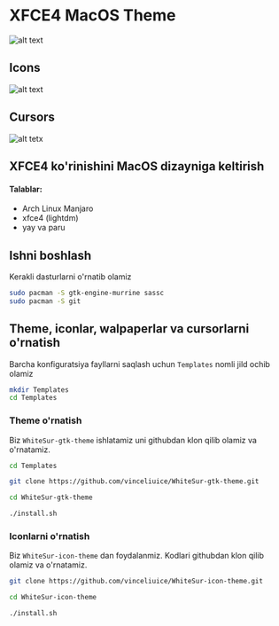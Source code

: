 # XFCE4 MacOS Theme

![alt text](https://images.pling.com/img/00/00/32/24/44/1403328/7c76036e5f9dad4aaeb775c16ff6c914ba9de055eea89c245248a9460bf0f2ea78af.png)

## Icons

![alt text](https://github.com/vinceliuice/WhiteSur-icon-theme/raw/master/preview.png)

## Cursors

![alt tetx](https://github.com/vinceliuice/WhiteSur-cursors/raw/master/preview.png)



## XFCE4 ko'rinishini MacOS dizayniga keltirish

#### Talablar:

* Arch Linux Manjaro
* xfce4 (lightdm)
* yay va paru

## Ishni boshlash

Kerakli dasturlarni o'rnatib olamiz

```bash
sudo pacman -S gtk-engine-murrine sassc
sudo pacman -S git
```

## Theme, iconlar, walpaperlar va cursorlarni o'rnatish

Barcha konfiguratsiya fayllarni saqlash uchun `Templates` nomli jild ochib olamiz

```bash
mkdir Templates
cd Templates
```
### Theme o'rnatish

Biz `WhiteSur-gtk-theme` ishlatamiz uni githubdan klon qilib olamiz va o'rnatamiz.

```bash
cd Templates

git clone https://github.com/vinceliuice/WhiteSur-gtk-theme.git

cd WhiteSur-gtk-theme

./install.sh
```

### Iconlarni o'rnatish
Biz `WhiteSur-icon-theme` dan foydalanmiz. Kodlari githubdan klon qilib olamiz va o'rnatamiz.

```bash
git clone https://github.com/vinceliuice/WhiteSur-icon-theme.git

cd WhiteSur-icon-theme

./install.sh
```